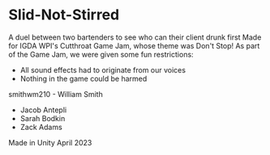# Slid-Not-Stirred

A duel between two bartenders to see who can their client drunk first
Made for IGDA WPI's Cutthroat Game Jam, whose theme was Don't Stop!
As part of the Game Jam, we were given some fun restrictions:
  - All sound effects had to originate from our voices
  - Nothing in the game could be harmed
  

smithwm210 - William Smith
  - Jacob Antepli
  - Sarah Bodkin
  - Zack Adams

Made in Unity
April 2023
